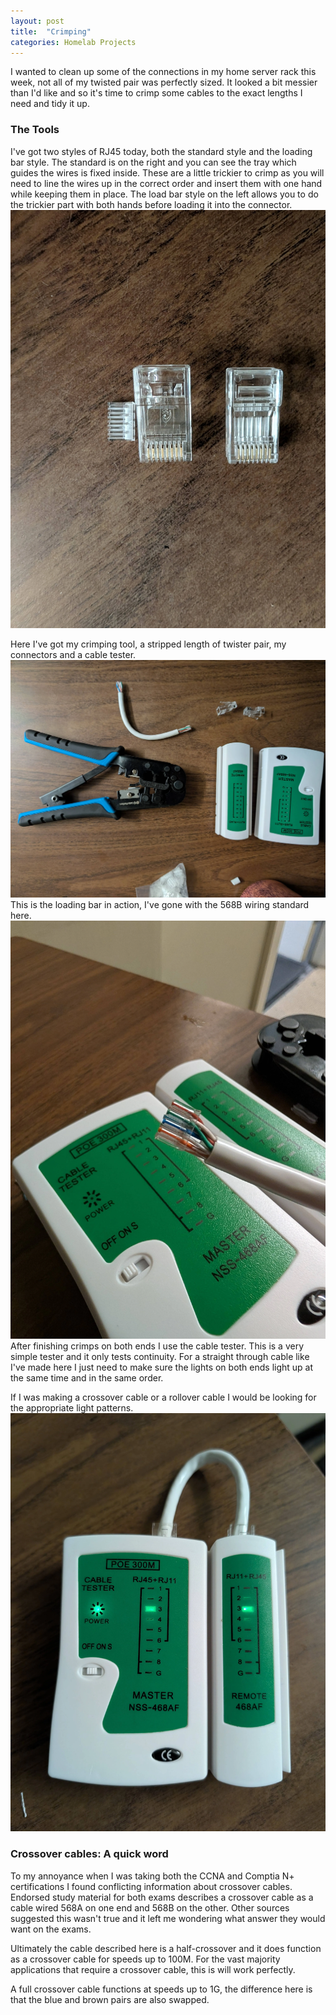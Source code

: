 ```yaml
---
layout: post
title:  "Crimping"
categories: Homelab Projects
---
```

I wanted to clean up some of the connections in my home server rack this week, not all of my twisted pair was perfectly sized. It looked a bit messier than I'd like and so it's time to crimp some cables to the exact lengths I need and tidy it up.

### The Tools
I've got two styles of RJ45 today, both the standard style and the loading bar style.  The standard is on the right and you can see the tray which guides the wires is fixed inside. These are a little trickier to crimp as you will need to line the wires up in the correct order and insert them with one hand while keeping them in place. The load bar style on the left allows you to do the trickier part with both hands before loading it into the connector.
![](/assets/screenshots/Crimping/PXL_20250406_074831661.webp)

Here I've got my crimping tool, a stripped length of twister pair, my connectors and a cable tester.
![](/assets/screenshots/Crimping/PXL_20250406_075736403.MP.webp)
This is the loading bar in action, I've gone with the 568B wiring standard here. 
![](/assets/screenshots/Crimping/PXL_20250406_110208686.webp)
After finishing crimps on both ends I use the cable tester. This is a very simple tester and it only tests continuity. For a straight through cable like I've made here I just need to make sure the lights on both ends light up at the same time and in the same order.

If I was making a crossover cable or a rollover cable I would be looking for the appropriate light patterns. 
![](/assets/screenshots/Crimping/PXL_20250406_114136283.webp)

### Crossover cables: A quick word
To my annoyance when I was taking both the CCNA and Comptia N+ certifications I found conflicting information about crossover cables. Endorsed study material for both exams describes a crossover cable as a cable wired 568A on one end and 568B on the other. Other sources suggested this wasn't true and it left me wondering what answer they would want on the exams.

Ultimately the cable described here is a half-crossover and it does function as a crossover cable for speeds up to 100M. For the vast majority applications that require a crossover cable, this is will work perfectly. 

A full crossover cable functions at speeds up to 1G, the difference here is that the blue and brown pairs are also swapped. 
